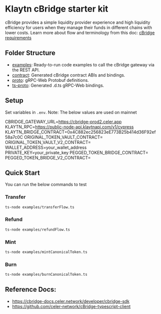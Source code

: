 # Klaytn cBridge starter kit

cBridge provides a simple liquidity provider experience and high liquidity efficiency for users when they manage their funds in different
chains with lower costs. Learn more about flow and terminology from this doc:
[cBridge requirements](https://docs.google.com/document/d/15gVJfiAjzfR9dyz_ad7jQOx5PSPI6p_RanLA6XRLCYU/edit?usp=sharing)

## Folder Structure

- [examples](./examples): Ready-to-run code examples to call the cBridge gateway via the REST API.
- [contract](./contract): Generated cBridge contract ABIs and bindings.
- [proto](./proto): gRPC-Web Protobuf definitions.
- [ts-proto](./ts-proto): Generated .d.ts gRPC-Web bindings.

## Setup
Set variables in `.env`. Note: The below values are used on mainnet

CBRIDGE_GATEWAY_URL=https://cbridge-prod2.celer.app
KLAYTN_RPC=https://public-node-api.klaytnapi.com/v1/cypress
KLAYTN_BRIDGE_CONTRACT=0x4C882ec256823eE773B25b414d36F92ef58a7c0C
ORIGINAL_TOKEN_VAULT_CONTRACT=
ORIGINAL_TOKEN_VAULT_V2_CONTRACT=
WALLET_ADDRESS=your_wallet_address  
PRIVATE_KEY=your_private_key
PEGGED_TOKEN_BRIDGE_CONTRACT=
PEGGED_TOKEN_BRIDGE_V2_CONTRACT=

## Quick Start
You can run the below commands to test
### Transfer

```sh
ts-node examples/transferFlow.ts
```

### Refund

```sh
ts-node examples/refundFlow.ts
```

### Mint

```sh
ts-node examples/mintCanonicalToken.ts
```

### Burn

```sh
ts-node examples/burnCanonicalToken.ts
```

## Reference Docs:

- https://cbridge-docs.celer.network/developer/cbridge-sdk
- https://github.com/celer-network/cBridge-typescript-client